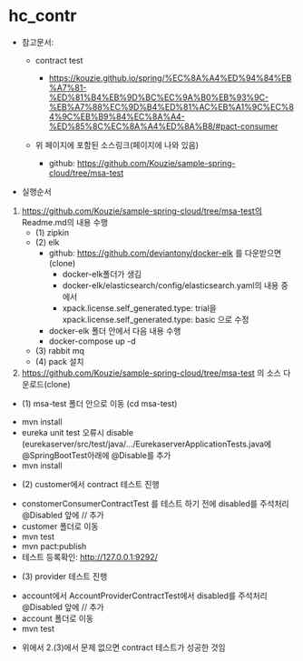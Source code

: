 # hc_contr

* 참고문서:
  * contract test
    * https://kouzie.github.io/spring/%EC%8A%A4%ED%94%84%EB%A7%81-%ED%81%B4%EB%9D%BC%EC%9A%B0%EB%93%9C-%EB%A7%88%EC%9D%B4%ED%81%AC%EB%A1%9C%EC%84%9C%EB%B9%84%EC%8A%A4-%ED%85%8C%EC%8A%A4%ED%8A%B8/#pact-consumer

  * 위 페이지에 포함된 소스링크(페이지에 나와 있음)
    * github: https://github.com/Kouzie/sample-spring-cloud/tree/msa-test

* 실행순서
1. https://github.com/Kouzie/sample-spring-cloud/tree/msa-test의 Readme.md의 내용 수행
   * (1) zipkin
   * (2) elk
      * github: https://github.com/deviantony/docker-elk 를 다운받으면(clone)
        * docker-elk폴더가 생김
        * docker-elk/elasticsearch/config/elasticsearch.yaml의 내용 중에서
        * xpack.license.self_generated.type: trial을 xpack.license.self_generated.type: basic 으로 수정
      * docker-elk 폴더 안에서 다음 내용 수행
       * docker-compose up -d 
   * (3) rabbit mq
   * (4) pack 설치
2. https://github.com/Kouzie/sample-spring-cloud/tree/msa-test 의 소스 다운로드(clone)
  * (1) msa-test 폴더 안으로 이동 (cd msa-test)
   - mvn install
   - eureka unit test 오류시 disable (eurekaserver/src/test/java/.../EurekaserverApplicationTests.java에 @SpringBootTest아래에 @Disable를 추가
   - mvn install
  * (2) customer에서 contract 테스트 진행   
   - constomerConsumerContractTest 를 테스트 하기 전에 disabled를 주석처리 @Disabled 앞에 // 추가
   - customer 폴더로 이동
   - mvn test
   - mvn pact:publish
   - 테스트 등록확인: http://127.0.0.1:9292/
  * (3) provider 테스트 진행
   - account에서 AccountProviderContractTest에서 disabled를 주석처리 @Disabled 앞에 // 추가
   - account 폴더로 이동
   - mvn test

* 위에서 2.(3)에서 문제 없으면 contract 테스트가 성공한 것임

